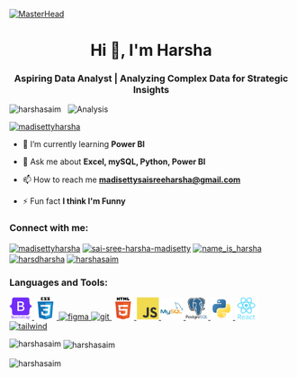 [![MasterHead](https://media.tenor.com/7LAB1WbMURAAAAAd/website.gif)]()
<h1 align="center">Hi 👋, I'm Harsha</h1>
<h3 align="center">Aspiring Data Analyst | Analyzing Complex Data for Strategic Insights</h3>
<img align="right" alt="Analysis" width="400" src="https://media.tenor.com/7LAB1WbMURAAAAAd/website.gif">

<p align="left"> <img src="https://komarev.com/ghpvc/?username=harshasaim&label=Profile%20views&color=0e75b6&style=flat" alt="harshasaim" /> </p>

<p align="left"> <a href="https://twitter.com/madisettyharsha" target="blank"><img src="https://img.shields.io/twitter/follow/madisettyharsha?logo=twitter&style=for-the-badge" alt="madisettyharsha" /></a> </p>

- 🌱 I’m currently learning **Power BI**

- 💬 Ask me about **Excel, mySQL, Python, Power BI**

- 📫 How to reach me **madisettysaisreeharsha@gmail.com**

- ⚡ Fun fact **I think I'm Funny**

<h3 align="left">Connect with me:</h3>
<p align="left">
<a href="https://twitter.com/madisettyharsha" target="blank"><img align="center" src="https://raw.githubusercontent.com/rahuldkjain/github-profile-readme-generator/master/src/images/icons/Social/twitter.svg" alt="madisettyharsha" height="30" width="40" /></a>
<a href="https://linkedin.com/in/sai-sree-harsha-madisetty" target="blank"><img align="center" src="https://raw.githubusercontent.com/rahuldkjain/github-profile-readme-generator/master/src/images/icons/Social/linked-in-alt.svg" alt="sai-sree-harsha-madisetty" height="30" width="40" /></a>
<a href="https://instagram.com/name_is__harsha_ target="blank"><img align="center" src="https://raw.githubusercontent.com/rahuldkjain/github-profile-readme-generator/master/src/images/icons/Social/instagram.svg" alt="name_is_harsha" height="30" width="40" /></a>
<a href="https://www.hackerrank.com/harsdharsha" target="blank"><img align="center" src="https://raw.githubusercontent.com/rahuldkjain/github-profile-readme-generator/master/src/images/icons/Social/hackerrank.svg" alt="harsdharsha" height="30" width="40" /></a>
<a href="https://www.leetcode.com/harshasaim" target="blank"><img align="center" src="https://raw.githubusercontent.com/rahuldkjain/github-profile-readme-generator/master/src/images/icons/Social/leet-code.svg" alt="harshasaim" height="30" width="40" /></a>
</p>

<h3 align="left">Languages and Tools:</h3>
<p align="left"> <a href="https://getbootstrap.com" target="_blank" rel="noreferrer"> <img src="https://raw.githubusercontent.com/devicons/devicon/master/icons/bootstrap/bootstrap-plain-wordmark.svg" alt="bootstrap" width="40" height="40"/> </a> <a href="https://www.w3schools.com/css/" target="_blank" rel="noreferrer"> <img src="https://raw.githubusercontent.com/devicons/devicon/master/icons/css3/css3-original-wordmark.svg" alt="css3" width="40" height="40"/> </a> <a href="https://www.figma.com/" target="_blank" rel="noreferrer"> <img src="https://www.vectorlogo.zone/logos/figma/figma-icon.svg" alt="figma" width="40" height="40"/> </a> <a href="https://git-scm.com/" target="_blank" rel="noreferrer"> <img src="https://www.vectorlogo.zone/logos/git-scm/git-scm-icon.svg" alt="git" width="40" height="40"/> </a> <a href="https://www.w3.org/html/" target="_blank" rel="noreferrer"> <img src="https://raw.githubusercontent.com/devicons/devicon/master/icons/html5/html5-original-wordmark.svg" alt="html5" width="40" height="40"/> </a> <a href="https://developer.mozilla.org/en-US/docs/Web/JavaScript" target="_blank" rel="noreferrer"> <img src="https://raw.githubusercontent.com/devicons/devicon/master/icons/javascript/javascript-original.svg" alt="javascript" width="40" height="40"/> </a> <a href="https://www.mysql.com/" target="_blank" rel="noreferrer"> <img src="https://raw.githubusercontent.com/devicons/devicon/master/icons/mysql/mysql-original-wordmark.svg" alt="mysql" width="40" height="40"/> </a> <a href="https://www.postgresql.org" target="_blank" rel="noreferrer"> <img src="https://raw.githubusercontent.com/devicons/devicon/master/icons/postgresql/postgresql-original-wordmark.svg" alt="postgresql" width="40" height="40"/> </a> <a href="https://www.python.org" target="_blank" rel="noreferrer"> <img src="https://raw.githubusercontent.com/devicons/devicon/master/icons/python/python-original.svg" alt="python" width="40" height="40"/> </a> <a href="https://reactjs.org/" target="_blank" rel="noreferrer"> <img src="https://raw.githubusercontent.com/devicons/devicon/master/icons/react/react-original-wordmark.svg" alt="react" width="40" height="40"/> </a> <a href="https://tailwindcss.com/" target="_blank" rel="noreferrer"> <img src="https://www.vectorlogo.zone/logos/tailwindcss/tailwindcss-icon.svg" alt="tailwind" width="40" height="40"/> </a> </p>

<p><img align="left" src="https://github-readme-stats.vercel.app/api/top-langs?username=harshasaim&show_icons=true&locale=en&layout=compact" alt="harshasaim" /></p>

<p>&nbsp;<img align="center" src="https://github-readme-stats.vercel.app/api?username=harshasaim&show_icons=true&locale=en" alt="harshasaim" /></p>

<p><img align="center" src="https://github-readme-streak-stats.herokuapp.com/?user=harshasaim&" alt="harshasaim" /></p>
